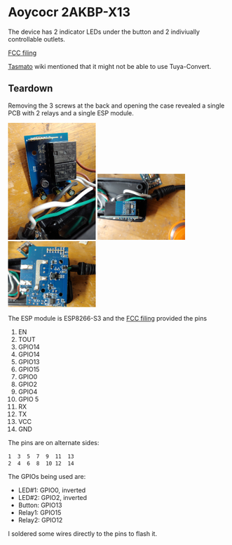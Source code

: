 # Aoycocr 2AKBP-X13

The device has 2 indicator LEDs under the button and 2 indiviually controllable outlets.

[FCC filing](https://fccid.io/2AKBP-X13/)

[Tasmato](https://templates.blakadder.com/aoycocr_X13.html) wiki mentioned that it might not be able to use Tuya-Convert.



## Teardown

Removing the 3 screws at the back and opening the case revealed a single PCB with 2 relays and a single ESP module.

<img src="Images/Aoycocr-X13-1.jpg" alt="drawing" width="200"/>
<img src="Images/Aoycocr-X13-2.jpg" alt="drawing" width="200"/>
<img src="Images/Aoycocr-X13-3.jpg" alt="drawing" width="200"/>

The ESP module is ESP8266-S3 and the [FCC filing](https://fccid.io/2AKBPESP8266-S3/Users-Manual/User-Manual-3594791) provided the pins

1. EN
2. TOUT
3. GPIO14
4. GPIO14
5. GPIO13
6. GPIO15
7. GPIO0
8. GPIO2
9. GPIO4
10. GPIO 5
11. RX
12. TX
13. VCC
14. GND

The pins are on alternate sides:

```
1  3  5  7  9  11  13
2  4  6  8  10 12  14
```

The GPIOs being used are:
* LED#1:  GPIO0, inverted
* LED#2:  GPIO2, inverted
* Button: GPIO13
* Relay1: GPIO15
* Relay2: GPIO12

I soldered some wires directly to the pins to flash it.